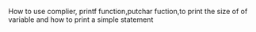How to use complier, printf function,putchar fuction,to print the size of of variable and how to print a  simple statement 
